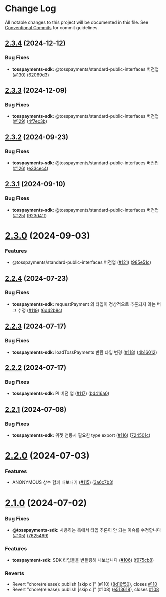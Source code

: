# Change Log

All notable changes to this project will be documented in this file.
See [Conventional Commits](https://conventionalcommits.org) for commit guidelines.

## [2.3.4](https://github.com/tosspayments/browser-sdk/compare/@tosspayments/tosspayments-sdk@2.3.3...@tosspayments/tosspayments-sdk@2.3.4) (2024-12-12)


### Bug Fixes

* **tosspayments-sdk:** @tosspayments/standard-public-interfaces 버전업 ([#130](https://github.com/tosspayments/browser-sdk/issues/130)) ([62069d3](https://github.com/tosspayments/browser-sdk/commit/62069d34a798ef8324fe032f59c59933d5dba0d1))





## [2.3.3](https://github.com/tosspayments/browser-sdk/compare/@tosspayments/tosspayments-sdk@2.3.2...@tosspayments/tosspayments-sdk@2.3.3) (2024-12-09)


### Bug Fixes

* **tosspayments-sdk:** @tosspayments/standard-public-interfaces 버전업 ([#129](https://github.com/tosspayments/browser-sdk/issues/129)) ([4f7ec3b](https://github.com/tosspayments/browser-sdk/commit/4f7ec3becddc35187a8584c6454d4fe64828f888))





## [2.3.2](https://github.com/tosspayments/browser-sdk/compare/@tosspayments/tosspayments-sdk@2.3.1...@tosspayments/tosspayments-sdk@2.3.2) (2024-09-23)


### Bug Fixes

* **tosspayments-sdk:** @tosspayments/standard-public-interfaces 버전업 ([#126](https://github.com/tosspayments/browser-sdk/issues/126)) ([e33cec4](https://github.com/tosspayments/browser-sdk/commit/e33cec49d14dbaffb92396eb4873a016ca314999))





## [2.3.1](https://github.com/tosspayments/browser-sdk/compare/@tosspayments/tosspayments-sdk@2.3.0...@tosspayments/tosspayments-sdk@2.3.1) (2024-09-10)


### Bug Fixes

* **tosspayments-sdk:** @tosspayments/standard-public-interfaces 버전업 ([#125](https://github.com/tosspayments/browser-sdk/issues/125)) ([923d41f](https://github.com/tosspayments/browser-sdk/commit/923d41fd79bc41304ef08f553d98c09b76db6650))





# [2.3.0](https://github.com/tosspayments/browser-sdk/compare/@tosspayments/tosspayments-sdk@2.2.4...@tosspayments/tosspayments-sdk@2.3.0) (2024-09-03)


### Features

* @tosspayments/standard-public-interfaces 버전업 ([#121](https://github.com/tosspayments/browser-sdk/issues/121)) ([985e51c](https://github.com/tosspayments/browser-sdk/commit/985e51c172248a68803cc28538aa3a609bda85ee))





## [2.2.4](https://github.com/tosspayments/browser-sdk/compare/@tosspayments/tosspayments-sdk@2.2.3...@tosspayments/tosspayments-sdk@2.2.4) (2024-07-23)


### Bug Fixes

* **tosspayments-sdk:** requestPayment 의 타입이 정상적으로 추론되지 않는 버그 수정 ([#119](https://github.com/tosspayments/browser-sdk/issues/119)) ([6d42b8c](https://github.com/tosspayments/browser-sdk/commit/6d42b8cc26f10a73bb001a64c7483faed4cf7948))





## [2.2.3](https://github.com/tosspayments/browser-sdk/compare/@tosspayments/tosspayments-sdk@2.2.2...@tosspayments/tosspayments-sdk@2.2.3) (2024-07-17)


### Bug Fixes

* **tosspayments-sdk:** loadTossPayments 반환 타입 변경 ([#118](https://github.com/tosspayments/browser-sdk/issues/118)) ([4b16012](https://github.com/tosspayments/browser-sdk/commit/4b1601206ba77856a1fe0c811f01a4a8700a9f53))





## [2.2.2](https://github.com/tosspayments/browser-sdk/compare/@tosspayments/tosspayments-sdk@2.2.1...@tosspayments/tosspayments-sdk@2.2.2) (2024-07-17)


### Bug Fixes

* **tosspayments-sdk:** PI 버전 업 ([#117](https://github.com/tosspayments/browser-sdk/issues/117)) ([bd416a0](https://github.com/tosspayments/browser-sdk/commit/bd416a0b0407e4a3bdc4bec6379ba99f5120c13a))





## [2.2.1](https://github.com/tosspayments/browser-sdk/compare/@tosspayments/tosspayments-sdk@2.2.0...@tosspayments/tosspayments-sdk@2.2.1) (2024-07-08)


### Bug Fixes

* **tosspayments-sdk:** 위젯 연동시 필요한 type export ([#116](https://github.com/tosspayments/browser-sdk/issues/116)) ([724501c](https://github.com/tosspayments/browser-sdk/commit/724501c8ad79e395d29b0b11191d6e296d0f8134))





# [2.2.0](https://github.com/tosspayments/browser-sdk/compare/@tosspayments/tosspayments-sdk@2.1.0...@tosspayments/tosspayments-sdk@2.2.0) (2024-07-03)


### Features

* ANONYMOUS 상수 함께 내보내기 ([#115](https://github.com/tosspayments/browser-sdk/issues/115)) ([3a6c7b3](https://github.com/tosspayments/browser-sdk/commit/3a6c7b37decc5b7c912430342206eb2c098c868c))





# [2.1.0](https://github.com/tosspayments/browser-sdk/compare/@tosspayments/tosspayments-sdk@2.0.0...@tosspayments/tosspayments-sdk@2.1.0) (2024-07-02)


### Bug Fixes

* **@tosspayments-sdk:** 사용하는 측에서 타입 추론이 안 되는 이슈를 수정합니다 ([#105](https://github.com/tosspayments/browser-sdk/issues/105)) ([7625469](https://github.com/tosspayments/browser-sdk/commit/762546989c7f39b83d5344349f60dbb8be2339e5))


### Features

* **tosspayment-sdk:** SDK 타입들을 번들링해 내보냅니다 ([#106](https://github.com/tosspayments/browser-sdk/issues/106)) ([f975cb8](https://github.com/tosspayments/browser-sdk/commit/f975cb889dcc2f9cdda31c78ac5eff2fa48b5279))


### Reverts

* Revert "chore(release): publish [skip ci]" (#110) ([8d16f50](https://github.com/tosspayments/browser-sdk/commit/8d16f50254ed7d4b23bd8af73d33b487b7607983)), closes [#110](https://github.com/tosspayments/browser-sdk/issues/110)
* Revert "chore(release): publish [skip ci]" (#108) ([e513618](https://github.com/tosspayments/browser-sdk/commit/e513618478149495a586518318565201461fc74e)), closes [#108](https://github.com/tosspayments/browser-sdk/issues/108)
